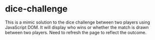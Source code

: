 # dice-challenge
This is a mimic solution to the dice challenge between two players using JavaScript DOM. It will display who wins or whether the match is drawn between two players. Need to refresh the page to reflect the outcome.
